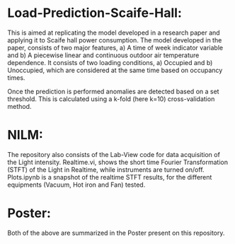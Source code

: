 # Load-Prediction-Scaife-Hall:
This is aimed at replicating the model developed in a research paper and applying it to Scaife hall power consumption.
The model developed in the paper, consists of two major features,
a) A time of week indicator variable and
b) A piecewise linear and continuous outdoor air temperature dependence.
It consists of two loading conditions, a) Occupied and b) Unoccupied, which are considered at the same time based on occupancy times.

Once the prediction is performed anomalies are detected based on a set threshold. This is calculated using a k-fold (here k=10) cross-validation method.

# NILM:
The repository also consists of the Lab-View code for data acquisition of the Light intensity. 
Realtime.vi, shows the short time Fourier Transformation (STFT) of the Light in Realtime, while instruments are turned on/off.
Plots.ipynb is a snapshot of the realtime STFT results, for the different equipments (Vacuum, Hot iron and Fan) tested.

# Poster:
Both of the above are summarized in the Poster present on this repository.
